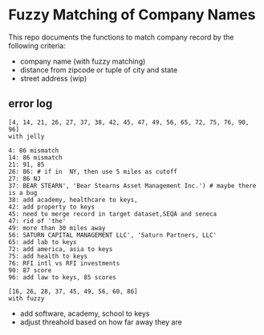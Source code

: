 # Fuzzy Matching of Company Names

This repo documents the functions to match company record by the following criteria:
- company name (with fuzzy matching)
- distance from zipcode or tuple of city and state
- street address (wip)

## error log
```
[4, 14, 21, 26, 27, 37, 38, 42, 45, 47, 49, 56, 65, 72, 75, 76, 90, 96]
with jelly

4: 86 mismatch
14: 86 mismatch
21: 91, 85
26: 86: # if in  NY, then use 5 miles as cutoff
27: 86 NJ
37: BEAR STEARN', 'Bear Stearns Asset Management Inc.') # maybe there is a bug
38: add academy, healthcare to keys,
42: add property to keys
45: need to merge record in target dataset,SEQA and seneca
47: rid of 'the'
49: more than 30 miles away
56: SATURN CAPITAL MANAGEMENT LLC', 'Saturn Partners, LLC'
65: add lab to keys
72: add america, asia to keys
75: add health to keys
76: RFI intl vs RFI investments
90: 87 score
96: add law to keys, 85 scores

[16, 26, 28, 37, 45, 49, 56, 60, 86]
with fuzzy
```

- add software, academy, school to keys
- adjust threahold based on how far away they are